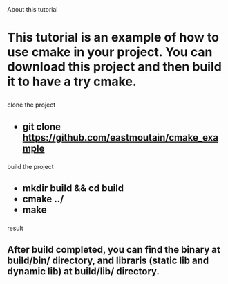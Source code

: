 </h1> About this tutorial <h1/>

This tutorial is an example of how to use cmake in your project. You can download this project and then build it to have a try cmake.

</h2> clone the project <h2/>

- git clone https://github.com/eastmoutain/cmake_example

</h2> build the project <h2/>

- mkdir build && cd build
- cmake ../
- make

</h2> result <h2/>

After build completed, you can find the binary at build/bin/ directory, and libraris (static lib and dynamic lib) at build/lib/ directory.


